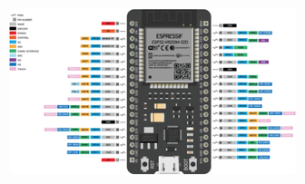 <img src="https://raw.githubusercontent.com/AchimPieters/esp32-homekit-camera/master/Images/ESP32-38%20PIN-DEVBOARD.png">
